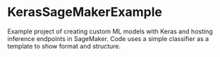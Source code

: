 # KerasSageMakerExample
Example project of creating custom ML models with Keras and hosting inference endpoints in SageMaker. Code uses a simple classifier as a template to show format and structure.
